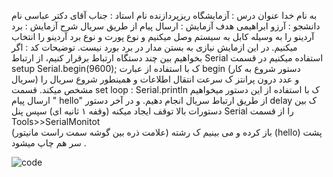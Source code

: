 به نام خدا 
عنوان درس : آزمایشگاه ریزپردازنده 
نام استاد : جناب آقای دکتر عباسی 
نام دانشجو : آرزو ابراهیمی 
هدف آزمایش : ارسال پیام از طریق سریال
شرح آزمایش : 
برد  آردینو را به  وسیله کابل به سیستم وصل میکنیم  و نوع پورت و نوع برد آردینو را  انتخاب میکنیم.
در این ازمایش نیازی به بستن مدار در برد بورد نیست.
توضیحات کد :
اگر بخواهیم بین چند دستگاه ارتباط برقرار کنیم، از ارتباط Serial  استفاده میکنیم
در قسمت setup
Serial.begin(9600);
ک با  استفاده از عبارت begin (دستور شروع به کار سریال) و عدد درون پرانتز ک سرعت انتقال اطلاعات و همینطور شروع سریال را مشخص میکند.
قسمت set loop :
Serial.println 
ک با استفاده از این دستور  میخواهیم ارسال پیام " hello"  از طریق ارتباط سریال انجام دهیم.
و در آخر دستور delay  ک بین دستورات بالا توقف ایجاد میکنه (وقفه ۱ ثانیه ای)
سپس پنل Serial  را از قسمت 
Tools>>SerialMonitot  
(علامت ذره بین گوشه سمت راست مانیتور)
باز کرده و می بینیم ک رشته (hello) پشت سر هم چاپ میشود .
 
![code](./photo_2024-10-13_12-54-12.jpg")
